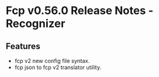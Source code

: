 # Fcp v0.56.0 Release Notes - Recognizer

## Features

* fcp v2 new config file syntax.
* fcp json to fcp v2 translator utility.
